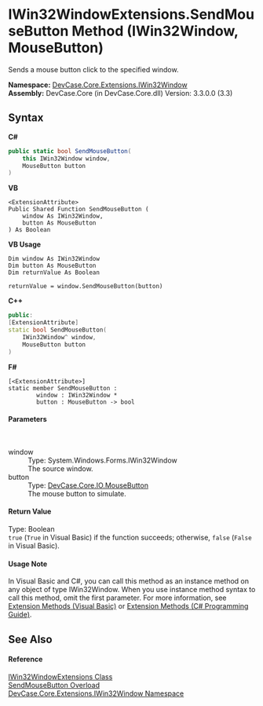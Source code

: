 # IWin32WindowExtensions.SendMouseButton Method (IWin32Window, MouseButton)
 

Sends a mouse button click to the specified window.

**Namespace:**&nbsp;<a href="N_DevCase_Core_Extensions_IWin32Window">DevCase.Core.Extensions.IWin32Window</a><br />**Assembly:**&nbsp;DevCase.Core (in DevCase.Core.dll) Version: 3.3.0.0 (3.3)

## Syntax

**C#**<br />
``` C#
public static bool SendMouseButton(
	this IWin32Window window,
	MouseButton button
)
```

**VB**<br />
``` VB
<ExtensionAttribute>
Public Shared Function SendMouseButton ( 
	window As IWin32Window,
	button As MouseButton
) As Boolean
```

**VB Usage**<br />
``` VB Usage
Dim window As IWin32Window
Dim button As MouseButton
Dim returnValue As Boolean

returnValue = window.SendMouseButton(button)
```

**C++**<br />
``` C++
public:
[ExtensionAttribute]
static bool SendMouseButton(
	IWin32Window^ window, 
	MouseButton button
)
```

**F#**<br />
``` F#
[<ExtensionAttribute>]
static member SendMouseButton : 
        window : IWin32Window * 
        button : MouseButton -> bool 

```


#### Parameters
&nbsp;<dl><dt>window</dt><dd>Type: System.Windows.Forms.IWin32Window<br />The source window.</dd><dt>button</dt><dd>Type: <a href="T_DevCase_Core_IO_MouseButton">DevCase.Core.IO.MouseButton</a><br />The mouse button to simulate.</dd></dl>

#### Return Value
Type: Boolean<br />`true` (`True` in Visual Basic) if the function succeeds; otherwise, `false` (`False` in Visual Basic).

#### Usage Note
In Visual Basic and C#, you can call this method as an instance method on any object of type IWin32Window. When you use instance method syntax to call this method, omit the first parameter. For more information, see <a href="https://docs.microsoft.com/dotnet/visual-basic/programming-guide/language-features/procedures/extension-methods">Extension Methods (Visual Basic)</a> or <a href="https://docs.microsoft.com/dotnet/csharp/programming-guide/classes-and-structs/extension-methods">Extension Methods (C# Programming Guide)</a>.

## See Also


#### Reference
<a href="T_DevCase_Core_Extensions_IWin32Window_IWin32WindowExtensions">IWin32WindowExtensions Class</a><br /><a href="Overload_DevCase_Core_Extensions_IWin32Window_IWin32WindowExtensions_SendMouseButton">SendMouseButton Overload</a><br /><a href="N_DevCase_Core_Extensions_IWin32Window">DevCase.Core.Extensions.IWin32Window Namespace</a><br />